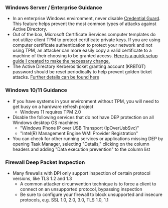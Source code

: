 ### Windows Server / Enterprise Guidance
- In an enterprise Windows environment, never disable [Credential Guard](https://learn.microsoft.com/en-us/windows/security/identity-protection/credential-guard/credential-guard-manage).  This feature helps prevent the most common types of attacks against Active Directory.  
- Out of the box, Microsoft Certificate Services computer templates do not utilize client TPM to protect certificate private keys.  If you are using computer certificate authentication to protect your network and not using TPM, an attacker can more easily copy a valid certificate to a machine of their choosing to be granted access. [Here is a quick setup guide I created to make the necessary change.](https://github.com/Xorlent/Cybersec-Links/blob/main/Configuring-TPM-Certs.md)  
- The Active Directory Kerberos ticket granting account (KRBTGT) password should be reset periodically to help prevent golden ticket attacks.  [Further details can be found here](https://github.com/microsoft/New-KrbtgtKeys.ps1/tree/master/v1)
### Windows 10/11 Guidance
- If you have systems in your environment without TPM, you will need to get busy on a hardware refresh project
  - Windows 11 requires TPM 2.0
- Disable the following services that do not have DEP protection on all Windows desktop OS machines
  - "Windows Phone IP over USB Transport (IpOverUsbSvc)"
  - "Intel(R) Management Engine WMI Provider Registration"
- You can check for other running services or applications missing DEP by opening Task Manager, selecting "Details," clicking on the column headers and adding "Data execution prevention" to the column list
### Firewall Deep Packet Inspection
- Many firewalls with DPI only support inspection of certain protocol versions, like TLS 1.2 and 1.3  
  - A common attacker circumvention technique is to force a client to connect on an unsupported protocol, bypassing inspection  
  - Be sure to configure your firewall to block unsupported and insecure protocols, e.g. SSL 1.0, 2.0, 3.0, TLS 1.0, 1.1
